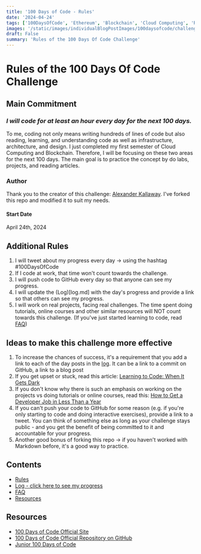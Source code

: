 ```yaml
---
title: '100 Days of Code - Rules'
date: '2024-04-24'
tags: ['100DaysOfCode', 'Ethereum', 'Blockchain', 'Cloud Computing', 'Rules', '100DaysOfCodeRules',]
images: '/static/images/individualBlogPostImages/100daysofcode/challenge-accepted.jpg'
draft: False
summary: 'Rules of the 100 Days Of Code Challenge'
---
```


# Rules of the 100 Days Of Code Challenge

## Main Commitment
### *I will code for at least an hour every day for the next 100 days.*
To me, coding not only means writing hundreds of lines of code but also reading, learning, and understanding code as well as infrastructure, architecture, and design.
I just completed my first semester of Cloud Computing and Blockchain. Therefore, I will be focusing on these two areas for the next 100 days.
The main goal is to practice the concept by do labs, projects, and reading articles.


### Author
Thank you to the creator of this challenge: [Alexander Kallaway](https://github.com/kallaway/100-days-of-code). 
I've forked this repo and modified it to suit my needs.

#### Start Date
April 24th, 2024

## Additional Rules
1. I will tweet about my progress every day -> using the hashtag #100DaysOfCode
2. If I code at work, that time won't count towards the challenge.
3. I will push code to GitHub every day so that anyone can see my progress.
4. I will update the (Log)[log.md] with the day's progress and provide a link so that others can see my progress.
5. I will work on real projects, facing real challenges. The time spent doing tutorials, online courses and other similar resources will NOT count towards this challenge. (If you've just started learning to code, read [FAQ](FAQ.md))


## Ideas to make this challenge more effective
1. To increase the chances of success, it's a requirement that you add a link to each of the day posts in the [log](log.md). It can be a link to a commit on GitHub, a link to a blog post
2. If you get upset or stuck, read this article: [Learning to Code: When It Gets Dark](https://www.freecodecamp.org/news/learning-to-code-when-it-gets-dark-e485edfb58fd/)
3. If you don't know why there is such an emphasis on working on the projects vs doing tutorials or online courses, read this: [How to Get a Developer Job in Less Than a Year](https://www.freecodecamp.org/news/how-to-get-a-developer-job-in-less-than-a-year-c27bbfe71645/)
4. If you can't push your code to GitHub for some reason (e.g. if you're only starting to code and doing interactive exercises), provide a link to a tweet. You can think of something else as long as your challenge stays public - and you get the benefit of being committed to it and accountable for your progress.
5. Another good bonus of forking this repo -> if you haven't worked with Markdown before, it's a good way to practice.

## Contents
* [Rules](/blog/100-days-of-code/rules)
* [Log - click here to see my progress](/blog/100-days-of-code/log)
* [FAQ](https://github.com/kallaway/100-days-of-code/blob/master/FAQ.md)
* [Resources](https://github.com/kallaway/100-days-of-code/blob/master/resources.md)

## Resources
* [100 Days of Code Official Site](https://www.100daysofcode.com/)
* [100 Days of Code Official Repository on GitHub](https://github.com/kallaway/100-days-of-code/)
* [Junior 100 Days of Code](https://juniorlearnstocode.blogspot.com/2018/01/100-days-of-code.html)